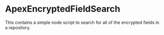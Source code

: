 # ApexEncryptedFieldSearch
This contains a simple node script to search for all of the encrypted fields in a repository.
